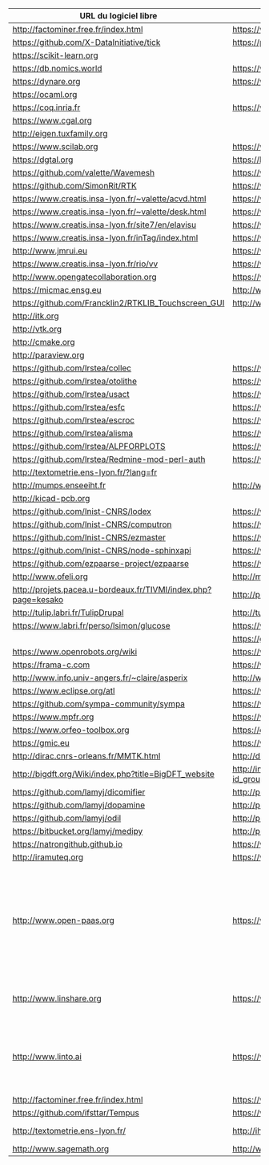 | URL du logiciel libre                                            | URL du labo contributeur principal                                        | Contexte                                                                                                                                                                |
|------------------------------------------------------------------|---------------------------------------------------------------------------|-------------------------------------------------------------------------------------------------------------------------------------------------------------------------|
| <http://factominer.free.fr/index.html>                           | <https://www.agrocampus-ouest.fr>                                         |                                                                                                                                                                         |
| <https://github.com/X-DataInitiative/tick>                       | <https://portail.polytechnique.edu/datascience/fr>                        |                                                                                                                                                                         |
| <https://scikit-learn.org>                                       |                                                                           |                                                                                                                                                                         |
| <https://db.nomics.world>                                        | <https://www.cepremap.fr>                                                 |                                                                                                                                                                         |
| <https://dynare.org>                                             | <https://www.cepremap.fr>                                                 |                                                                                                                                                                         |
| <https://ocaml.org>                                              |                                                                           |                                                                                                                                                                         |
| <https://coq.inria.fr>                                           | <https://www.inria.fr>                                                    |                                                                                                                                                                         |
| <https://www.cgal.org>                                           |                                                                           |                                                                                                                                                                         |
| <http://eigen.tuxfamily.org>                                     |                                                                           |                                                                                                                                                                         |
| <https://www.scilab.org>                                         | <https://www.inria.fr> (début)                                            |                                                                                                                                                                         |
| <https://dgtal.org>                                              | <https://liris.cnrs.fr>                                                   |                                                                                                                                                                         |
| <https://github.com/valette/Wavemesh>                            | <https://www.creatis.insa-lyon.fr>                                        |                                                                                                                                                                         |
| <https://github.com/SimonRit/RTK>                                | <https://www.creatis.insa-lyon.fr>                                        |                                                                                                                                                                         |
| <https://www.creatis.insa-lyon.fr/~valette/acvd.html>            | <https://www.creatis.insa-lyon.fr>                                        |                                                                                                                                                                         |
| <https://www.creatis.insa-lyon.fr/~valette/desk.html>            | <https://www.creatis.insa-lyon.fr>                                        |                                                                                                                                                                         |
| <https://www.creatis.insa-lyon.fr/site7/en/elavisu>              | <https://www.creatis.insa-lyon.fr>                                        |                                                                                                                                                                         |
| <https://www.creatis.insa-lyon.fr/inTag/index.html>              | <https://www.creatis.insa-lyon.fr>                                        |                                                                                                                                                                         |
| <http://www.jmrui.eu>                                            | <https://www.creatis.insa-lyon.fr>                                        |                                                                                                                                                                         |
| <https://www.creatis.insa-lyon.fr/rio/vv>                        | <https://www.creatis.insa-lyon.fr>                                        |                                                                                                                                                                         |
| <http://www.opengatecollaboration.org>                           | <https://www.creatis.insa-lyon.fr>                                        |                                                                                                                                                                         |
| <https://micmac.ensg.eu>                                         | <http://www.ensg.eu>                                                      |                                                                                                                                                                         |
| <https://github.com/Francklin2/RTKLIB_Touchscreen_GUI>           | <http://www.ensg.eu>                                                      |                                                                                                                                                                         |
| <http://itk.org>                                                 |                                                                           |                                                                                                                                                                         |
| <http://vtk.org>                                                 |                                                                           |                                                                                                                                                                         |
| <http://cmake.org>                                               |                                                                           |                                                                                                                                                                         |
| <http://paraview.org>                                            |                                                                           |                                                                                                                                                                         |
| <https://github.com/Irstea/collec>                               | <https://www.irstea.fr>                                                   |                                                                                                                                                                         |
| <https://github.com/Irstea/otolithe>                             | <https://www.irstea.fr>                                                   |                                                                                                                                                                         |
| <https://github.com/Irstea/usact>                                | <https://www.irstea.fr>                                                   |                                                                                                                                                                         |
| <https://github.com/Irstea/esfc>                                 | <https://www.irstea.fr>                                                   |                                                                                                                                                                         |
| <https://github.com/Irstea/escroc>                               | <https://www.irstea.fr>                                                   |                                                                                                                                                                         |
| <https://github.com/Irstea/alisma>                               | <https://www.irstea.fr>                                                   |                                                                                                                                                                         |
| <https://github.com/Irstea/ALPFORPLOTS>                          | <https://www.irstea.fr>                                                   |                                                                                                                                                                         |
| <https://github.com/Irstea/Redmine-mod-perl-auth>                | <https://www.irstea.fr>                                                   |                                                                                                                                                                         |
| <http://textometrie.ens-lyon.fr/?lang=fr>                        |                                                                           |                                                                                                                                                                         |
| <http://mumps.enseeiht.fr>                                       | <http://www.enseeiht.fr>                                                  |                                                                                                                                                                         |
| <http://kicad-pcb.org>                                           |                                                                           |                                                                                                                                                                         |
| <https://github.com/Inist-CNRS/lodex>                            | <https://www.inist.fr>                                                    |                                                                                                                                                                         |
| <https://github.com/Inist-CNRS/computron>                        | <https://www.inist.fr>                                                    |                                                                                                                                                                         |
| <https://github.com/Inist-CNRS/ezmaster>                         | <https://www.inist.fr>                                                    |                                                                                                                                                                         |
| <https://github.com/Inist-CNRS/node-sphinxapi>                   | <https://www.inist.fr>                                                    |                                                                                                                                                                         |
| <https://github.com/ezpaarse-project/ezpaarse>                   | <https://www.inist.fr>                                                    |                                                                                                                                                                         |
| <http://www.ofeli.org>                                           | <http://math.univ-bpclermont.fr>                                          |                                                                                                                                                                         |
| <http://projets.pacea.u-bordeaux.fr/TIVMI/index.php?page=kesako> | <http://projets.pacea.u-bordeaux.fr/TIVMI>                                |                                                                                                                                                                         |
| <http://tulip.labri.fr/TulipDrupal>                              | <http://tulip.labri.fr>                                                   |                                                                                                                                                                         |
| <https://www.labri.fr/perso/lsimon/glucose>                      | <https://www.labri.fr>                                                    |                                                                                                                                                                         |
|                                                                  | <https://github.com/CNRS-DSI-Dev>                                         |                                                                                                                                                                         |
| <https://www.openrobots.org/wiki>                                | <https://www.laas.fr>                                                     |                                                                                                                                                                         |
| <https://frama-c.com>                                            | <https://www.inria.fr>, <http://www-list.cea.fr>                          |                                                                                                                                                                         |
| <http://www.info.univ-angers.fr/~claire/asperix>                 | <http://www.info.univ-angers.fr>                                          |                                                                                                                                                                         |
| <https://www.eclipse.org/atl>                                    | <https://www.imt-atlantique.fr>                                           |                                                                                                                                                                         |
| <https://github.com/sympa-community/sympa>                       | <https://www.renater.fr>                                                  |                                                                                                                                                                         |
| <https://www.mpfr.org>                                           | <https://www.inria.fr>                                                    |                                                                                                                                                                         |
| <https://www.orfeo-toolbox.org>                                  | <https://cnes.fr>                                                         |                                                                                                                                                                         |
| <https://gmic.eu>                                                | <https://www.ensicaen.fr>                                                 |                                                                                                                                                                         |
| <http://dirac.cnrs-orleans.fr/MMTK.html>                         | <http://dirac.cnrs-orleans.fr>                                            |                                                                                                                                                                         |
| <http://bigdft.org/Wiki/index.php?title=BigDFT_website>          | <http://inac.cea.fr/Phocea/Vie_des_labos/Ast/ast_groupe.php?id_groupe=12> |                                                                                                                                                                         |
| <https://github.com/lamyj/dicomifier>                            | <http://plateforme.icube.unistra.fr>                                      |                                                                                                                                                                         |
| <https://github.com/lamyj/dopamine>                              | <http://plateforme.icube.unistra.fr>                                      |                                                                                                                                                                         |
| <https://github.com/lamyj/odil>                                  | <http://plateforme.icube.unistra.fr>                                      |                                                                                                                                                                         |
| <https://bitbucket.org/lamyj/medipy>                             | <http://plateforme.icube.unistra.fr>                                      |                                                                                                                                                                         |
| <https://natrongithub.github.io>                                 | <https://www.inria.fr>                                                    |                                                                                                                                                                         |
| <http://iramuteq.org>                                            | <https://www.lerass.com>                                                  |                                                                                                                                                                         |
| <http://www.open-paas.org>                                       | <https://www.lix.polytechnique.fr>                                        | Pilotage commun d'un PhD sur algorithme de résumé automatique depuis 2016, NLU/NLP<br> <http://www.loria.fr/fr> Equipe Coast depuis 2013 : sécurité, infrastructure P2P |
| <http://www.linshare.org>                                        | <https://www.inserm.fr>                                                   | Co créateur initial en 2007, expressions des features                                                                                                                   |
| <http://www.linto.ai>                                            | <https://www.irit.fr/recherches/SAMOVA/pagelinto.html>                    | Equipe SAMoVA de l'IRIT depuis 2018<br>Traitement de l'acquisition sonore, reconnaissance et traitement du langage                                                      |
| <http://factominer.free.fr/index.html>                           | <https://www.agrocampus-ouest.fr>                                         |                                                                                                                                                                         |
| <https://github.com/ifsttar/Tempus>                              | <https://www.ifsttar.fr/accueil>                                          |                                                                                                                                                                         |
| <http://textometrie.ens-lyon.fr/>                                | <http://ihrim.ens-lyon.fr/>                                               | Créateur et développeur                                                                                                                                                 |
| <http://www.sagemath.org>                                        | <http://www.u-psud.fr>, <http://www.lri.fr>                               |                                                                                                                                                                         |
